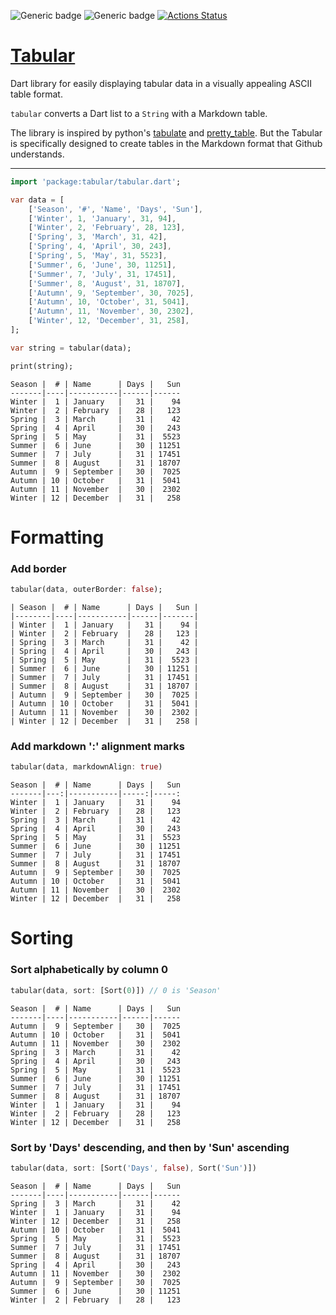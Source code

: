 ![Generic badge](https://img.shields.io/badge/status-draft-red.svg)
![Generic badge](https://img.shields.io/badge/tested_on-VM_|_JS-blue.svg)
[![Actions Status](https://github.com/rtmigo/tabular/workflows/unittest/badge.svg?branch=master)](https://github.com/rtmigo/tabular/actions)

# [Tabular](https://github.com/rtmigo/tabular)

Dart library for easily displaying tabular data in a visually appealing 
ASCII table format.

`tabular` converts a Dart list to a `String` with a Markdown table.

The library is inspired by python's [tabulate](https://pypi.org/project/tabulate/) 
and [pretty_table](https://pypi.org/project/prettytable/). But the Tabular 
is specifically designed to create tables in the Markdown format that Github understands.

----


``` dart
import 'package:tabular/tabular.dart';

var data = [
    ['Season', '#', 'Name', 'Days', 'Sun'],
    ['Winter', 1, 'January', 31, 94],
    ['Winter', 2, 'February', 28, 123],
    ['Spring', 3, 'March', 31, 42],
    ['Spring', 4, 'April', 30, 243],
    ['Spring', 5, 'May', 31, 5523],
    ['Summer', 6, 'June', 30, 11251],
    ['Summer', 7, 'July', 31, 17451],
    ['Summer', 8, 'August', 31, 18707],
    ['Autumn', 9, 'September', 30, 7025],
    ['Autumn', 10, 'October', 31, 5041],
    ['Autumn', 11, 'November', 30, 2302],
    ['Winter', 12, 'December', 31, 258],
];

var string = tabular(data);

print(string);
```

``` text
Season |  # | Name      | Days |   Sun
-------|----|-----------|------|------
Winter |  1 | January   |   31 |    94
Winter |  2 | February  |   28 |   123
Spring |  3 | March     |   31 |    42
Spring |  4 | April     |   30 |   243
Spring |  5 | May       |   31 |  5523
Summer |  6 | June      |   30 | 11251
Summer |  7 | July      |   31 | 17451
Summer |  8 | August    |   31 | 18707
Autumn |  9 | September |   30 |  7025
Autumn | 10 | October   |   31 |  5041
Autumn | 11 | November  |   30 |  2302
Winter | 12 | December  |   31 |   258
```





# Formatting

### Add border

``` dart
tabular(data, outerBorder: false);
```

``` text
| Season |  # | Name      | Days |   Sun |
|--------|----|-----------|------|-------|
| Winter |  1 | January   |   31 |    94 |
| Winter |  2 | February  |   28 |   123 |
| Spring |  3 | March     |   31 |    42 |
| Spring |  4 | April     |   30 |   243 |
| Spring |  5 | May       |   31 |  5523 |
| Summer |  6 | June      |   30 | 11251 |
| Summer |  7 | July      |   31 | 17451 |
| Summer |  8 | August    |   31 | 18707 |
| Autumn |  9 | September |   30 |  7025 |
| Autumn | 10 | October   |   31 |  5041 |
| Autumn | 11 | November  |   30 |  2302 |
| Winter | 12 | December  |   31 |   258 |
```

### Add markdown ':' alignment marks

``` dart
tabular(data, markdownAlign: true)
```

``` text
Season |  # | Name      | Days |   Sun
-------|---:|-----------|-----:|-----:
Winter |  1 | January   |   31 |    94
Winter |  2 | February  |   28 |   123
Spring |  3 | March     |   31 |    42
Spring |  4 | April     |   30 |   243
Spring |  5 | May       |   31 |  5523
Summer |  6 | June      |   30 | 11251
Summer |  7 | July      |   31 | 17451
Summer |  8 | August    |   31 | 18707
Autumn |  9 | September |   30 |  7025
Autumn | 10 | October   |   31 |  5041
Autumn | 11 | November  |   30 |  2302
Winter | 12 | December  |   31 |   258
```

# Sorting

### Sort alphabetically by column 0

``` dart
tabular(data, sort: [Sort(0)]) // 0 is 'Season'
```

``` text
Season |  # | Name      | Days |   Sun
-------|----|-----------|------|------
Autumn |  9 | September |   30 |  7025
Autumn | 10 | October   |   31 |  5041
Autumn | 11 | November  |   30 |  2302
Spring |  3 | March     |   31 |    42
Spring |  4 | April     |   30 |   243
Spring |  5 | May       |   31 |  5523
Summer |  6 | June      |   30 | 11251
Summer |  7 | July      |   31 | 17451
Summer |  8 | August    |   31 | 18707
Winter |  1 | January   |   31 |    94
Winter |  2 | February  |   28 |   123
Winter | 12 | December  |   31 |   258
```
### Sort by 'Days' descending, and then by 'Sun' ascending

``` dart
tabular(data, sort: [Sort('Days', false), Sort('Sun')])
```

``` text
Season |  # | Name      | Days |   Sun
-------|----|-----------|------|------
Spring |  3 | March     |   31 |    42
Winter |  1 | January   |   31 |    94
Winter | 12 | December  |   31 |   258
Autumn | 10 | October   |   31 |  5041
Spring |  5 | May       |   31 |  5523
Summer |  7 | July      |   31 | 17451
Summer |  8 | August    |   31 | 18707
Spring |  4 | April     |   30 |   243
Autumn | 11 | November  |   30 |  2302
Autumn |  9 | September |   30 |  7025
Summer |  6 | June      |   30 | 11251
Winter |  2 | February  |   28 |   123
```

